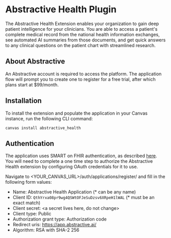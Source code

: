# Abstractive Health Plugin
The Abstractive Health Extension enables your organization to gain deep patient intelligence for your clinicians. You are able to access a patient's complete medical record from the national health information exchanges, see automated AI summaries from those documents, and get quick answers to any clinical questions on the patient chart with streamlined research.

## About Abstractive
An Abstractive account is required to access the platform. The application flow will prompt you to create one to register for a free trial, after which plans start at $99/month.

## Installation
To install the extension and populate the application in your Canvas instance, run the following CLI command:

`canvas install abstractive_health`

## Authentication
The application uses SMART on FHIR authentication, as described [here](https://docs.canvasmedical.com/guides/embedding-a-smart-on-fhir-application). You will need to complete a one time step to authorize the Abstractive Health extension by configuring OAuth credentials for it to use.

Navigate to <YOUR_CANVAS_URL>/auth/applications/register/ and fill in the following form values:

* Name: Abstractive Health Application (* can be any name)
* Client ID: `QthYrxa08pr9wg4QSWtOFJeSuDzsv6XRpeH1lWAL` (* must be an exact match)
* Client secret: <a secret lives here, do not change>
* Client type: Public
* Authorization grant type: Authorization code
* Redirect uris: https://app.abstractive.ai/
* Algorithm: RSA with SHA-2 256
